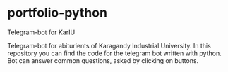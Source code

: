 # portfolio-python
Telegram-bot for KarIU

Telegram-bot for abiturients of Karagandy Industrial University. In this repository you can find the code for the telegram bot written with python. Bot can answer common questions, asked by clicking on buttons. 
